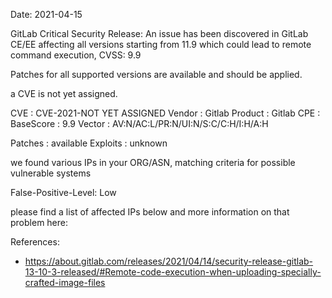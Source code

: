 Date: 2021-04-15

GitLab Critical Security Release: An issue has been discovered in 
GitLab CE/EE affecting all versions starting from 11.9 which could
lead to remote command execution, CVSS: 9.9

Patches for all supported versions are available and should
be applied.


a CVE is not yet assigned.


CVE       : CVE-2021-NOT YET ASSIGNED
Vendor    : Gitlab
Product   : Gitlab
CPE       : 
BaseScore : 9.9 
Vector    : AV:N/AC:L/PR:N/UI:N/S:C/C:H/I:H/A:H

Patches   : available
Exploits  : unknown


we found various IPs in your ORG/ASN,
matching criteria for possible vulnerable systems


False-Positive-Level: Low


please find a list of affected IPs below
and more information on that problem here:

References:

- https://about.gitlab.com/releases/2021/04/14/security-release-gitlab-13-10-3-released/#Remote-code-execution-when-uploading-specially-crafted-image-files




    
